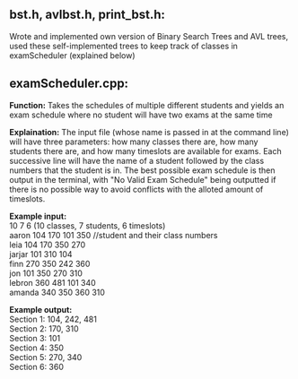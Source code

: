 ## bst.h, avlbst.h, print_bst.h:
Wrote and implemented own version of Binary Search Trees and AVL trees, used these self-implemented trees to keep track of classes in examScheduler (explained below)


## examScheduler.cpp:

**Function:** Takes the schedules of multiple different students and yields an exam schedule where no student will have two exams at the same time

**Explaination:** The input file (whose name is passed in at the command line) will have three parameters: how many classes there are, how many students there are, and how many timeslots are available for exams. Each successive line will have the name of a student followed by the class numbers that the student is in. The best possible exam schedule is then output in the terminal, with "No Valid Exam Schedule" being outputted if there is no possible way to avoid conflicts with the alloted amount of timeslots.

**Example input:** <br />
10 7 6                       (10 classes, 7 students, 6 timeslots) <br />
aaron 104 170 101 350      //student and their class numbers  <br />
leia 104 170 350 270 <br />
jarjar 101 310 104 <br />
finn 270 350 242 360 <br />
jon 101 350 270 310 <br />
lebron 360 481 101 340 <br />
amanda 340 350 360 310 <br />

**Example output:** <br />
Section 1: 104, 242, 481 <br />
Section 2: 170, 310 <br />
Section 3: 101 <br />
Section 4: 350 <br />
Section 5: 270, 340 <br />
Section 6: 360 <br />
